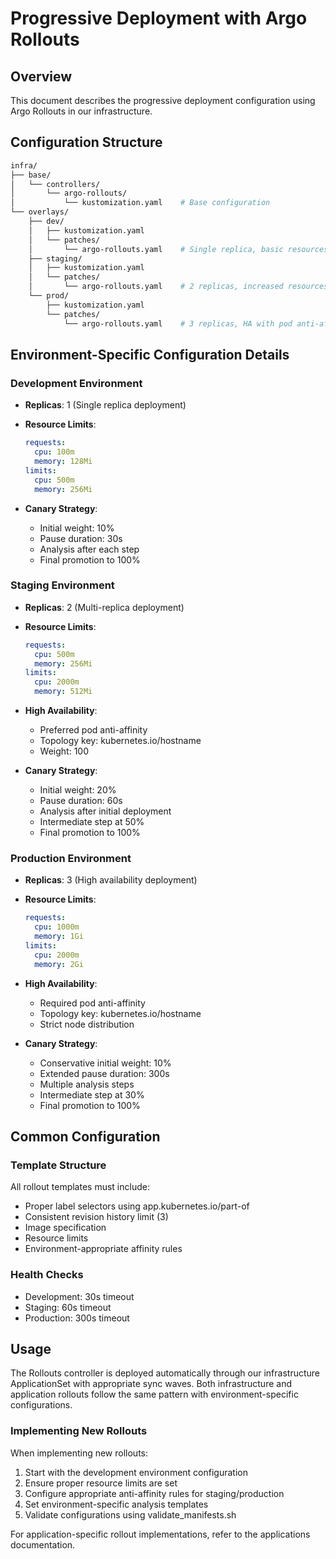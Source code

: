 # Progressive Deployment with Argo Rollouts

## Overview

This document describes the progressive deployment configuration using Argo Rollouts in our infrastructure.

## Configuration Structure

```bash
infra/
├── base/
│   └── controllers/
│       └── argo-rollouts/
│           └── kustomization.yaml    # Base configuration
└── overlays/
    ├── dev/
    │   ├── kustomization.yaml
    │   └── patches/
    │       └── argo-rollouts.yaml    # Single replica, basic resources
    ├── staging/
    │   ├── kustomization.yaml
    │   └── patches/
    │       └── argo-rollouts.yaml    # 2 replicas, increased resources
    └── prod/
        ├── kustomization.yaml
        └── patches/
            └── argo-rollouts.yaml    # 3 replicas, HA with pod anti-affinity
```

## Environment-Specific Configuration Details

### Development Environment

- **Replicas**: 1 (Single replica deployment)
- **Resource Limits**:

  ```yaml
  requests:
    cpu: 100m
    memory: 128Mi
  limits:
    cpu: 500m
    memory: 256Mi
  ```

- **Canary Strategy**:
  - Initial weight: 10%
  - Pause duration: 30s
  - Analysis after each step
  - Final promotion to 100%

### Staging Environment

- **Replicas**: 2 (Multi-replica deployment)
- **Resource Limits**:

  ```yaml
  requests:
    cpu: 500m
    memory: 256Mi
  limits:
    cpu: 2000m
    memory: 512Mi
  ```

- **High Availability**:
  - Preferred pod anti-affinity
  - Topology key: kubernetes.io/hostname
  - Weight: 100

- **Canary Strategy**:
  - Initial weight: 20%
  - Pause duration: 60s
  - Analysis after initial deployment
  - Intermediate step at 50%
  - Final promotion to 100%

### Production Environment

- **Replicas**: 3 (High availability deployment)
- **Resource Limits**:

  ```yaml
  requests:
    cpu: 1000m
    memory: 1Gi
  limits:
    cpu: 2000m
    memory: 2Gi
  ```

- **High Availability**:
  - Required pod anti-affinity
  - Topology key: kubernetes.io/hostname
  - Strict node distribution

- **Canary Strategy**:
  - Conservative initial weight: 10%
  - Extended pause duration: 300s
  - Multiple analysis steps
  - Intermediate step at 30%
  - Final promotion to 100%

## Common Configuration

### Template Structure

All rollout templates must include:

- Proper label selectors using app.kubernetes.io/part-of
- Consistent revision history limit (3)
- Image specification
- Resource limits
- Environment-appropriate affinity rules

### Health Checks

- Development: 30s timeout
- Staging: 60s timeout
- Production: 300s timeout

## Usage

The Rollouts controller is deployed automatically through our infrastructure ApplicationSet with appropriate sync waves.
Both infrastructure and application rollouts follow the same pattern with environment-specific configurations.

### Implementing New Rollouts

When implementing new rollouts:

1. Start with the development environment configuration
2. Ensure proper resource limits are set
3. Configure appropriate anti-affinity rules for staging/production
4. Set environment-specific analysis templates
5. Validate configurations using validate_manifests.sh

For application-specific rollout implementations, refer to the applications documentation.
